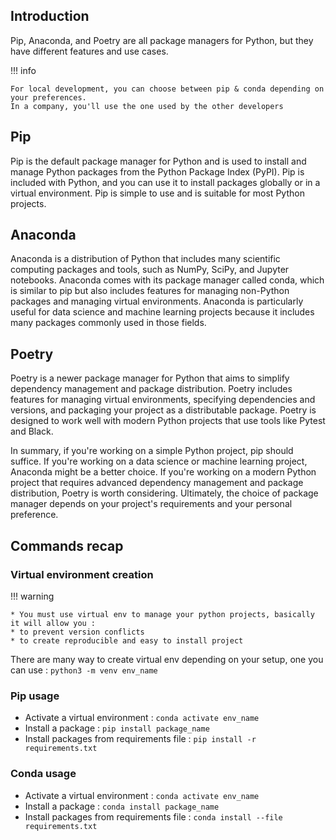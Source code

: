 ## Introduction

Pip, Anaconda, and Poetry are all package managers for Python, but they have different features and use cases.

!!! info

    For local development, you can choose between pip & conda depending on your preferences. 
    In a company, you'll use the one used by the other developers

## Pip
Pip is the default package manager for Python and is used to install and manage Python packages from the Python Package Index (PyPI). Pip is included with Python, and you can use it to install packages globally or in a virtual environment. Pip is simple to use and is suitable for most Python projects.

## Anaconda
Anaconda is a distribution of Python that includes many scientific computing packages and tools, such as NumPy, SciPy, and Jupyter notebooks. Anaconda comes with its package manager called conda, which is similar to pip but also includes features for managing non-Python packages and managing virtual environments. Anaconda is particularly useful for data science and machine learning projects because it includes many packages commonly used in those fields.

## Poetry
Poetry is a newer package manager for Python that aims to simplify dependency management and package distribution. Poetry includes features for managing virtual environments, specifying dependencies and versions, and packaging your project as a distributable package. Poetry is designed to work well with modern Python projects that use tools like Pytest and Black.


In summary, if you're working on a simple Python project, pip should suffice. If you're working on a data science or machine learning project, Anaconda might be a better choice. If you're working on a modern Python project that requires advanced dependency management and package distribution, Poetry is worth considering. Ultimately, the choice of package manager depends on your project's requirements and your personal preference.

## Commands recap

### Virtual environment creation
!!! warning

    * You must use virtual env to manage your python projects, basically it will allow you : 
    * to prevent version conflicts
    * to create reproducible and easy to install project

There are many way to create virtual env depending on your setup, one you can use : `python3 -m venv env_name`

### Pip usage
* Activate a virtual environment : `conda activate env_name`
* Install a package : `pip install package_name`
* Install packages from requirements file : `pip install -r requirements.txt`


### Conda usage
* Activate a virtual environment : `conda activate env_name`
* Install a package : `conda install package_name`
* Install packages from requirements file : `conda install --file requirements.txt`


